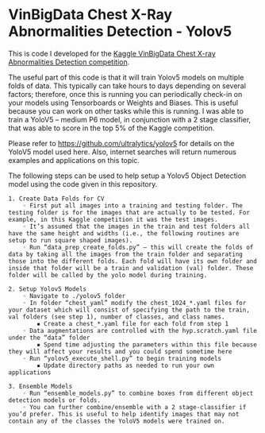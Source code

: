 # VinBigData Chest X-Ray Abnormalities Detection - Yolov5

This is code I developed for the [Kaggle VinBigData Chest X-ray Abnormalities Detection competition](https://www.kaggle.com/c/vinbigdata-chest-xray-abnormalities-detection).

The useful part of this code is that it will train Yolov5 models on multiple folds of data. This typically can take hours to days depending on several factors; therefore, once this is running you can periodically check-in on your models using Tensorboards or Weights and Biases. This is useful because you can work on other tasks while this is running. I was able to train a YoloV5 – medium P6 model, in conjunction with a 2 stage classifier, that was able to score in the top 5% of the Kaggle competition.

Please refer to https://github.com/ultralytics/yolov5 for details on the YoloV5 model used here. Also, internet searches will return numerous examples and applications on this topic.

The following steps can be used to help setup a Yolov5 Object Detection model using the code given in this repository. 
  
    1. Create Data Folds for CV
        ◦ First put all images into a training and testing folder. The testing folder is for the images that are actually to be tested. For example, in this Kaggle competition it was the test images.
        ◦ It’s assumed that the images in the train and test folders all have the same height and widths (i.e., the following routines are setup to run square shaped images).
        ◦ Run “data_prep_create_folds.py” – this will create the folds of data by taking all the images from the train folder and separating those into the different folds. Each fold will have its own folder and inside that folder will be a train and validation (val) folder. These folder will be called by the yolo model during training.
          
    2. Setup Yolov5 Models
        ◦ Navigate to ./yolov5 folder
        ◦ In folder “chest_yaml” modify the chest_1024_*.yaml files for your dataset which will consist of specifying the path to the train, val folders (see step 1), number of classes, and class names.
            ▪ Create a chest_*.yaml file for each fold from step 1
        ◦ Data augmentations are controlled with the hyp.scratch.yaml file under the “data” folder
            ▪ Spend time adjusting the parameters within this file because they will affect your results and you could spend sometime here
        ◦ Run “yolov5_execute_shell.py” to begin training models
            ▪ Update directory paths as needed to run your own applications
          
    3. Ensemble Models
        ◦ Run “ensemble_models.py” to combine boxes from different object detection models or folds.
        ◦ You can further combine/ensemble with a 2 stage-classifier if you’d prefer. This is useful to help identify images that may not contain any of the classes the YoloV5 models were trained on.
